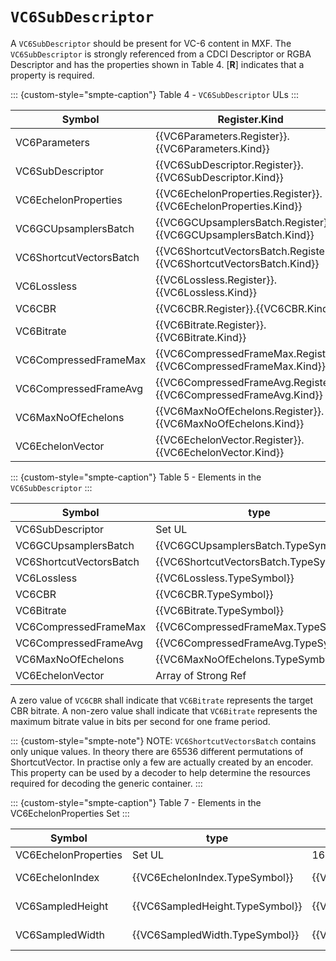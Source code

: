 # `VC6SubDescriptor`

A `VC6SubDescriptor` should be present for VC-6 content in MXF. The `VC6SubDescriptor` is strongly referenced from
a CDCI Descriptor or RGBA Descriptor and has the properties shown in Table 4. [**R**] indicates that a property is required.

::: {custom-style="smpte-caption"}
Table 4 - `VC6SubDescriptor` ULs
:::

| Symbol                 | Register.Kind                                                        | Item UL                         |
| -----------------------|----------------------------------------------------------------------|---------------------------------|
| VC6Parameters          | {{VC6Parameters.Register}}.{{VC6Parameters.Kind}}                    | {{VC6Parameters.UL}}            |
| VC6SubDescriptor       | {{VC6SubDescriptor.Register}}.{{VC6SubDescriptor.Kind}}              | {{VC6SubDescriptor.UL}}         |
| VC6EchelonProperties   | {{VC6EchelonProperties.Register}}.{{VC6EchelonProperties.Kind}}      | {{VC6EchelonProperties.UL}}     |
| VC6GCUpsamplersBatch   | {{VC6GCUpsamplersBatch.Register}}.{{VC6GCUpsamplersBatch.Kind}}      | {{VC6GCUpsamplersBatch.UL}}     |
| VC6ShortcutVectorsBatch| {{VC6ShortcutVectorsBatch.Register}}.{{VC6ShortcutVectorsBatch.Kind}}| {{VC6ShortcutVectorsBatch.UL}}  |
| VC6Lossless            | {{VC6Lossless.Register}}.{{VC6Lossless.Kind}}                        | {{VC6Lossless.UL}}              |
| VC6CBR                 | {{VC6CBR.Register}}.{{VC6CBR.Kind}}                                  | {{VC6CBR.UL}}                   |
| VC6Bitrate             | {{VC6Bitrate.Register}}.{{VC6Bitrate.Kind}}                          | {{VC6Bitrate.UL}}               |
| VC6CompressedFrameMax  | {{VC6CompressedFrameMax.Register}}.{{VC6CompressedFrameMax.Kind}}    | {{VC6CompressedFrameMax.UL}}    |
| VC6CompressedFrameAvg  | {{VC6CompressedFrameAvg.Register}}.{{VC6CompressedFrameAvg.Kind}}    | {{VC6CompressedFrameAvg.UL}}    |
| VC6MaxNoOfEchelons     | {{VC6MaxNoOfEchelons.Register}}.{{VC6MaxNoOfEchelons.Kind}}          | {{VC6MaxNoOfEchelons.UL}}       |
| VC6EchelonVector       | {{VC6EchelonVector.Register}}.{{VC6EchelonVector.Kind}}              | {{VC6EchelonVector.UL}}         |

::: {custom-style="smpte-caption"}
Table 5 - Elements in the `VC6SubDescriptor`
:::

| Symbol                 | type                                  | Len                                | Meaning                                |
| -----------------------|---------------------------------------|----------------------------------- |----------------------------------------|
| VC6SubDescriptor       | Set UL                                | 16                                 | [**R**] ST 2117 Sub Descriptor Key     |
| VC6GCUpsamplersBatch   | {{VC6GCUpsamplersBatch.TypeSymbol}}   | 8 + 16n                            | {{VC6GCUpsamplersBatch.Definition}}    |
| VC6ShortcutVectorsBatch| {{VC6ShortcutVectorsBatch.TypeSymbol}}| 8 + 16n                            | {{VC6ShortcutVectorsBatch.Definition}} |
| VC6Lossless            | {{VC6Lossless.TypeSymbol}}            | {{VC6Lossless.TypeSize}}           | {{VC6Lossless.Definition}}             |
| VC6CBR                 | {{VC6CBR.TypeSymbol}}                 | {{VC6CBR.TypeSize}}                | {{VC6CBR.Definition}}                  |
| VC6Bitrate             | {{VC6Bitrate.TypeSymbol}}             | {{VC6Bitrate.TypeSize}}            | {{VC6Bitrate.Definition}}              |
| VC6CompressedFrameMax  | {{VC6CompressedFrameMax.TypeSymbol}}  | {{VC6CompressedFrameMax.TypeSize}} | {{VC6CompressedFrameMax.Definition}}   |
| VC6CompressedFrameAvg  | {{VC6CompressedFrameAvg.TypeSymbol}}  | {{VC6CompressedFrameAvg.TypeSize}} | {{VC6CompressedFrameAvg.Definition}}   |
| VC6MaxNoOfEchelons     | {{VC6MaxNoOfEchelons.TypeSymbol}}     | {{VC6MaxNoOfEchelons.TypeSize}}    | {{VC6MaxNoOfEchelons.Definition}}      |
| VC6EchelonVector       | Array of Strong Ref                   | 8 + 16n                            | {{VC6EchelonVector.Definition}}        |

A zero value of `VC6CBR` shall indicate that `VC6Bitrate` represents the target CBR bitrate. A non-zero value shall indicate that `VC6Bitrate` represents the maximum
bitrate value in bits per second for one frame period.

::: {custom-style="smpte-note"}
NOTE: `VC6ShortcutVectorsBatch` contains only unique values. In theory there are 65536 different permutations of ShortcutVector.
In practise only a few are actually created by an encoder. This property can be used by a decoder to help determine the resources
required for decoding the generic container.
:::

::: {custom-style="smpte-caption"}
Table 7 - Elements in the VC6EchelonProperties Set
:::

| Symbol                | type                               | Len                            | Meaning                                |
| ----------------------|------------------------------------|--------------------------------|----------------------------------------|
| VC6EchelonProperties  | Set UL                             | 16                             | [**R**] VC6EchelonProperties Key       |
| VC6EchelonIndex       | {{VC6EchelonIndex.TypeSymbol}}     | {{VC6EchelonIndex.TypeSize}}   | [**R**] {{VC6EchelonIndex.Definition}} |
| VC6SampledHeight      | {{VC6SampledHeight.TypeSymbol}}    | {{VC6SampledHeight.TypeSize}}  | [**R**] {{VC6SampledHeight.Definition}}|
| VC6SampledWidth       | {{VC6SampledWidth.TypeSymbol}}     | {{VC6SampledWidth.TypeSize}}   | [**R**] {{VC6SampledWidth.Definition}} |
